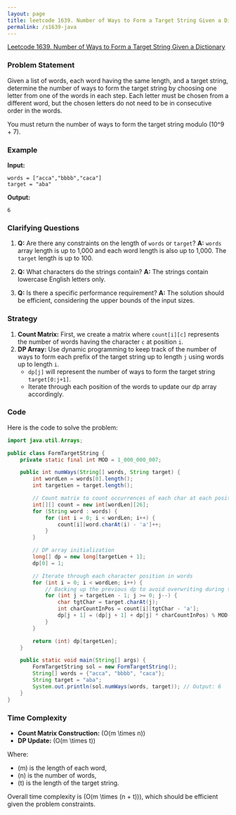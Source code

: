 ```yaml
---
layout: page
title: leetcode 1639. Number of Ways to Form a Target String Given a Dictionary
permalink: /s1639-java
---
```

[Leetcode 1639. Number of Ways to Form a Target String Given a Dictionary](https://algoadvance.github.io/algoadvance/l1639)
### Problem Statement
Given a list of words, each word having the same length, and a target string, determine the number of ways to form the target string by choosing one letter from one of the words in each step. Each letter must be chosen from a different word, but the chosen letters do not need to be in consecutive order in the words.

You must return the number of ways to form the target string modulo \(10^9 + 7\).

### Example
**Input:**
```plaintext
words = ["acca","bbbb","caca"]
target = "aba"
```
**Output:**
```plaintext
6
```

### Clarifying Questions
1. **Q:** Are there any constraints on the length of `words` or `target`?
   **A:** `words` array length is up to 1,000 and each word length is also up to 1,000. The `target` length is up to 100.
   
2. **Q:** What characters do the strings contain?
   **A:** The strings contain lowercase English letters only.

3. **Q:** Is there a specific performance requirement?
   **A:** The solution should be efficient, considering the upper bounds of the input sizes.

### Strategy
1. **Count Matrix:** First, we create a matrix where `count[i][c]` represents the number of words having the character `c` at position `i`.
2. **DP Array:** Use dynamic programming to keep track of the number of ways to form each prefix of the target string up to length `j` using words up to length `i`.
   - `dp[j]` will represent the number of ways to form the target string `target[0:j+1]`.
   - Iterate through each position of the words to update our dp array accordingly.

### Code
Here is the code to solve the problem:

```java
import java.util.Arrays;

public class FormTargetString {
    private static final int MOD = 1_000_000_007;

    public int numWays(String[] words, String target) {
        int wordLen = words[0].length();
        int targetLen = target.length();

        // Count matrix to count occurrences of each char at each position in words
        int[][] count = new int[wordLen][26];
        for (String word : words) {
            for (int i = 0; i < wordLen; i++) {
                count[i][word.charAt(i) - 'a']++;
            }
        }

        // DP array initialization
        long[] dp = new long[targetLen + 1];
        dp[0] = 1;

        // Iterate through each character position in words
        for (int i = 0; i < wordLen; i++) {
            // Backing up the previous dp to avoid overwriting during the update
            for (int j = targetLen - 1; j >= 0; j--) {
                char tgtChar = target.charAt(j);
                int charCountInPos = count[i][tgtChar - 'a'];
                dp[j + 1] = (dp[j + 1] + dp[j] * charCountInPos) % MOD;
            }
        }

        return (int) dp[targetLen];
    }

    public static void main(String[] args) {
        FormTargetString sol = new FormTargetString();
        String[] words = {"acca", "bbbb", "caca"};
        String target = "aba";
        System.out.println(sol.numWays(words, target)); // Output: 6
    }
}
```

### Time Complexity
- **Count Matrix Construction:** \(O(m \times n)\)
- **DP Update:** \(O(m \times t)\)

Where:
- \(m\) is the length of each word,
- \(n\) is the number of words,
- \(t\) is the length of the target string.

Overall time complexity is \(O(m \times (n + t))\), which should be efficient given the problem constraints.